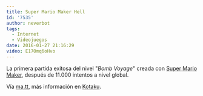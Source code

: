 ```yaml
---
title: Super Mario Maker Hell
id: '7535'
author: neverbot
tags:
  - Internet
  - Videojuegos
date: 2016-01-27 21:16:29
video: E17Omq6oHvo
---
```


La primera partida exitosa del nivel "_Bomb Voyage_" creada con [Super Mario Maker](https://en.wikipedia.org/wiki/Super_Mario_Maker), después de 11.000 intentos a nivel global.

Vía [ma.tt](https://ma.tt/2015/10/super-impressive-mario/), más información en [Kotaku](http://kotaku.com/it-took-11-000-tries-to-beat-this-brilliantly-evil-mari-1732100471).